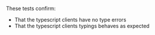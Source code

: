 These tests confirm:
- That the typescript clients have no type errors
- That the typescript clients typings behaves as expected
